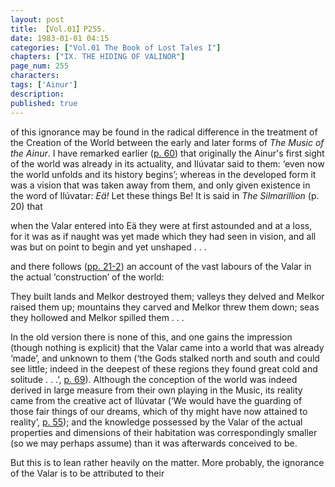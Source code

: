 ```yaml
---
layout: post
title: 【Vol.01】P255.
date: 1983-01-01 04:15
categories: ["Vol.01 The Book of Lost Tales I"]
chapters: ["IX. THE HIDING OF VALINOR"]
page_num: 255
characters: 
tags: ['Ainur']
description: 
published: true
---
```


<p style="text-indent: 0;">
of this ignorance may be found in the radical difference in the treatment of the Creation of the World between the early and later forms of <I>The Music of the Ainur</I>. I have remarked earlier (<a href="{{site.baseurl}}/vol01-p60">p. 60</a>) that originally the Ainur's first sight of the world was already in its actuality, and Ilúvatar said to them: ‘even now the world unfolds and its history begins’; whereas in the developed form it was a vision that was taken away from them, and only given existence in the word of Ilúvatar: <I>Eä!</I> Let these things Be! It is said in <I>The Silmarillion</I> (p. 20) that
</p>

when the Valar entered into Eä they were at first astounded and at a loss, for it was as if naught was yet made which they had seen in vision, and all was but on point to begin and yet unshaped . . .

and there follows ([pp. 21-2]({{site.baseurl}}/vol01-p21)) an account of the vast labours of the Valar in the actual ‘construction’ of the world:

They built lands and Melkor destroyed them; valleys they delved and Melkor raised them up; mountains they carved and Melkor threw them down; seas they hollowed and Melkor spilled them . . .

In the old version there is none of this, and one gains the impression (though nothing is explicit) that the Valar came into a world that was already ‘made’, and unknown to them (‘the Gods stalked north and south and could see little; indeed in the deepest of these regions they found great cold and solitude . . .’, [p. 69]({{site.baseurl}}/vol01-p69)). Although the conception of the world was indeed derived in large measure from their own playing in the Music, its reality came from the creative act of Ilúvatar (‘We would have the guarding of those fair things of our dreams, which of thy might have now attained to reality’, [p. 55]({{site.baseurl}}/vol01-p55)); and the knowledge possessed by the Valar of the actual properties and dimensions of their habitation was correspondingly smaller (so we may perhaps assume) than it was afterwards conceived to be.

But this is to lean rather heavily on the matter. More probably, the ignorance of the Valar is to be attributed to their


